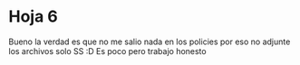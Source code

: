 # Hoja 6
Bueno la verdad es que no me salio nada en los policies por eso no adjunte los archivos solo SS
:D
Es poco pero trabajo honesto